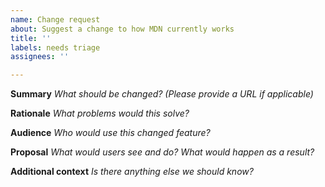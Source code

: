 ```yaml
---
name: Change request
about: Suggest a change to how MDN currently works
title: ''
labels: needs triage
assignees: ''

---
```


**Summary**
_What should be changed? (Please provide a URL if applicable)_


**Rationale**
_What problems would this solve?_


**Audience**
_Who would use this changed feature?_


**Proposal**
_What would users see and do? What would happen as a result?_


**Additional context**
_Is there anything else we should know?_
